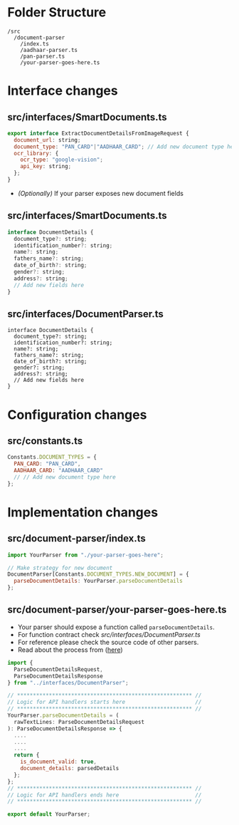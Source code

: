 # Folder Structure
```
/src
  /document-parser
    /index.ts
    /aadhaar-parser.ts
    /pan-parser.ts
    /your-parser-goes-here.ts
```
# Interface changes
## src/interfaces/SmartDocuments.ts
```Javascript
export interface ExtractDocumentDetailsFromImageRequest {
  document_url: string;
  document_type: "PAN_CARD"|"AADHAAR_CARD"; // Add new document type here
  ocr_library: {
    ocr_type: "google-vision";
    api_key: string;
  };
}
```
* *(Optionally)* If your parser exposes new document fields
## src/interfaces/SmartDocuments.ts
``` Javascript
interface DocumentDetails {
  document_type?: string;
  identification_number?: string;
  name?: string;
  fathers_name?: string;
  date_of_birth?: string;
  gender?: string;
  address?: string;
  // Add new fields here
}
```
## src/interfaces/DocumentParser.ts
```
interface DocumentDetails {
  document_type?: string;
  identification_number?: string;
  name?: string;
  fathers_name?: string;
  date_of_birth?: string;
  gender?: string;
  address?: string;
  // Add new fields here
}
```

# Configuration changes
## src/constants.ts
```Javascript
Constants.DOCUMENT_TYPES = {
  PAN_CARD: "PAN_CARD",
  AADHAAR_CARD: "AADHAAR_CARD"
  // // Add new document type here
};
```
# Implementation changes
## src/document-parser/index.ts
```Javascript
import YourParser from "./your-parser-goes-here";

// Make strategy for new document
DocumentParser[Constants.DOCUMENT_TYPES.NEW_DOCUMENT] = {
  parseDocumentDetails: YourParser.parseDocumentDetails
};

```
## src/document-parser/your-parser-goes-here.ts
- Your parser should expose a function called `parseDocumentDetails`. 
- For function contract check *src/interfaces/DocumentParser.ts*
- For reference please check the source code of other parsers.
- Read about the process from ([here](https://gist.github.com/SourabhJaz/9e505613520a4ef3920104e9edbe2e6c))
```Javascript
import {
  ParseDocumentDetailsRequest,
  ParseDocumentDetailsResponse
} from "../interfaces/DocumentParser";

// ******************************************************* //
// Logic for API handlers starts here                      //
// ******************************************************* //
YourParser.parseDocumentDetails = (
  rawTextLines: ParseDocumentDetailsRequest
): ParseDocumentDetailsResponse => {
  ....
  ....
  ....
  return {
    is_document_valid: true,
    document_details: parsedDetails
  };
};
// ******************************************************* //
// Logic for API handlers ends here                        //
// ******************************************************* //

export default YourParser;

```
